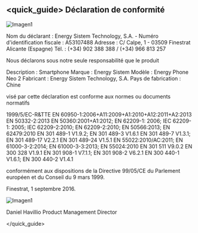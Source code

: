 ## <quick_guide> Déclaration de conformité

![Imagen1](http://static.energysistem.com/images/manuals/42762/576a9fff43474.jpg)

Nom du déclarant : Energy Sistem Technology, S.A. - Numéro d'identification fiscale : A53107488
Adresse : C/ Calpe, 1 - 03509 Finestrat Alicante (Espagne)
Tél. : (+34) 902 388 388  / (+34) 966 813 257

Nous déclarons sous notre seule responsabilité que le produit

Description : Smartphone
Marque : Energy Sistem
Modèle : Energy Phone Neo 2
Fabricant : Energy Sistem Technology, S.A.
Pays de fabrication : Chine

visé par cette déclaration est conforme aux normes ou documents normatifs

1999/5/EC-R&TTE
EN 60950-1:2006+A11:2009+A1:2010+A12:2011+A2:2013
EN 50332-2:2013
EN 50360:2001+A1:2012; EN 62209-1: 2006; IEC 62209-1: 2005;
IEC 62209-2:2010; EN 62209-2:2010; EN 50566:2013; EN 62479:2010
EN 301 489-1 V1.9.2; EN 301 489-3 V1.6.1
EN 301 489-7 V1.3.1; EN 301 489-17 V2.2.1
EN 301 489-24 V1.5.1
EN 55022:2010/AC:2011; EN 61000-3-2:2014;
EN 61000-3-3:2013; EN 55024:2010
EN 301 511 V9.0.2
EN 300 328 V1.9.1
EN 301 908-1 V7.1.1; EN 301 908-2 V6.2.1
EN 300 440-1 V1.6.1; EN 300 440-2 V1.4.1

conformément aux dispositions de la Directive 99/05/CE du Parlement européen et du Conseil du 9 mars 1999.

Finestrat, 1 septembre 2016.

![Imagen1](http://static.energysistem.com/images/manuals/42178/574c726744d98.jpg)

Daniel Havillio
Product Management Director


</quick_guide>
